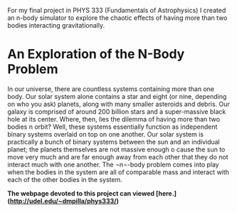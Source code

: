 For my final project in PHYS 333 (Fundamentals of Astrophysics) I created an n-body simulator to explore the chaotic effects of having more than two bodies interacting gravitationally.

# An Exploration of the N-Body Problem
In our universe, there are countless systems containing more than one body. Our solar system alone contains a star and eight
(or nine, depending on who you ask) planets, along with many smaller asteroids and debris. Our galaxy is comprised of around
200 billion stars and a super-massive black hole at its center. Where, then, lies the dilemma of having more than two bodies
n orbit? Well, these systems essentially function as independent binary systems overlaid on top on one another. Our solar system
is practically a bunch of binary systems between the sun and an individual planet; the planets themselves are not massive enough
o cause the sun to move very much and are far enough away from each other that they do not interact much with one another. The
¬n¬-body problem comes into play when the bodies in the system are all of comparable mass and interact with each of the other
bodies in the system.

**The webpage devoted to this project can viewed [here.] (http://udel.edu/~dmpilla/phys333/)**
